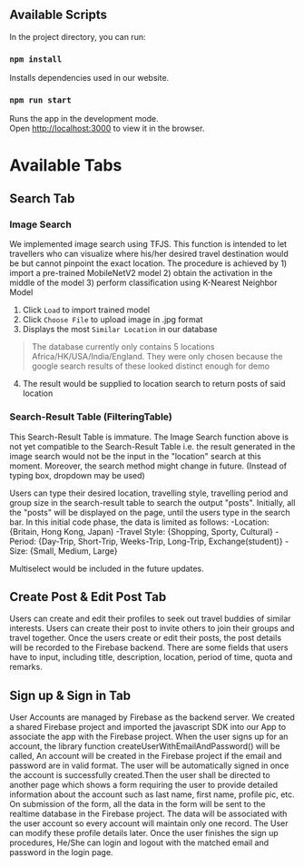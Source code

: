 
## Available Scripts

In the project directory, you can run:

### `npm install`

Installs dependencies used in our website.

### `npm run start`

Runs the app in the development mode.\
Open [http://localhost:3000](http://localhost:3000) to view it in the browser.

# Available Tabs

## Search Tab

### Image Search
We implemented image search using TFJS. This function is intended to let travellers who can visualize where his/her desired travel destination would be but cannot pinpoint the exact location. The procedure is achieved by 1) import a pre-trained MobileNetV2 model 2) obtain the activation in the middle of the model 3) perform classification using K-Nearest Neighbor Model
1. Click `Load` to import trained model
2. Click `Choose File` to upload image in .jpg format
3. Displays the most `Similar Location` in our database 
> The database currently only contains 5 locations Africa/HK/USA/India/England. They were only chosen because the google search results of these looked distinct enough for demo
4. The result would be supplied to location search to return posts of said location 

### Search-Result Table (FilteringTable)
This Search-Result Table is immature. The Image Search function above is not yet compatible to the Search-Result Table i.e. the result generated in the image search would not be the input in the "location" search at this moment. Moreover, the search method might change in future. (Instead of typing box, dropdown may be used)

Users can type their desired location, travelling style, travelling period and group size in the search-result table to search the output "posts". Initially, all the "posts" will be displayed on the page, until the users type in the search bar. In this initial code phase, the data is limited as follows:
-Location: {Britain, Hong Kong, Japan)
-Travel Style: {Shopping, Sporty, Cultural}
-Period: {Day-Trip, Short-Trip, Weeks-Trip, Long-Trip, Exchange(student)}
-Size: {Small, Medium, Large}

Multiselect would be included in the future updates. 

## Create Post & Edit Post Tab

Users can create and edit their profiles to seek out travel buddies of similar interests. Users can create their post to invite others to join their groups and travel together. Once the users create or edit their posts, the post details will be recorded to the Firebase backend. There are some fields that users have to input, including title, description, location, period of time, quota and remarks.

## Sign up & Sign in Tab

User Accounts are managed by Firebase as the backend server. We created a shared Firebase project and imported the javascript SDK into our App to associate the app with the Firebase project. 
When the user signs up for an account, the library function 
createUserWithEmailAndPassword() 
will be called, An account will be created in the Firebase project if the email and password are in valid format. The user will be automatically signed in once the account is successfully created.Then the user shall be directed to another page which shows a form requiring the user to provide detailed information about the account such as last name, first name, profile pic, etc. On submission of the form, all the data in the form will be sent to the realtime database in the Firebase project. The data will be associated with the user account so every account will maintain only one record. The User can modify these profile details later.
Once the user finishes the sign up procedures, He/She can login and logout with the matched email and password in the login page.
